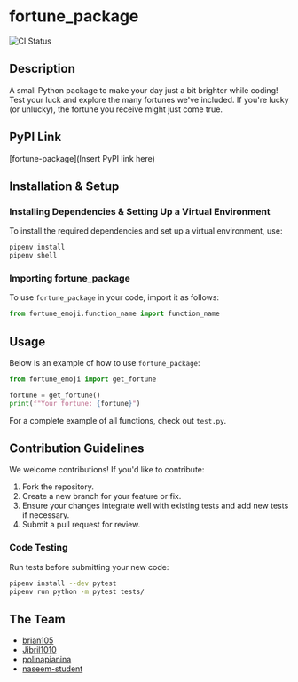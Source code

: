 # fortune_package
![CI Status](https://github.com/software-students-spring2025/3-python-package-parallax/actions/workflows/build.yaml/badge.svg)

## Description
A small Python package to make your day just a bit brighter while coding! Test your luck and explore the many fortunes we've included. If you're lucky (or unlucky), the fortune you receive might just come true.

## PyPI Link
[fortune-package](Insert PyPI link here)

## Installation & Setup

### Installing Dependencies & Setting Up a Virtual Environment
To install the required dependencies and set up a virtual environment, use:
```sh
pipenv install
pipenv shell
```

### Importing fortune_package
To use `fortune_package` in your code, import it as follows:
```python
from fortune_emoji.function_name import function_name
```

## Usage
Below is an example of how to use `fortune_package`:
```python
from fortune_emoji import get_fortune

fortune = get_fortune()
print(f"Your fortune: {fortune}")
```

For a complete example of all functions, check out `test.py`.

## Contribution Guidelines
We welcome contributions! If you'd like to contribute:
1. Fork the repository.
2. Create a new branch for your feature or fix.
3. Ensure your changes integrate well with existing tests and add new tests if necessary.
4. Submit a pull request for review.

### Code Testing
Run tests before submitting your new code:

```sh
pipenv install --dev pytest
pipenv run python -m pytest tests/
```

## The Team
- [brian105](https://github.com/brian105)
- [Jibril1010](https://github.com/Jibril1010)
- [polinapianina](https://github.com/polinapianina)
- [naseem-student](https://github.com/naseem-student)


